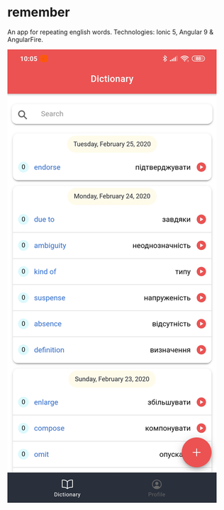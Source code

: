 # remember
An app for repeating english words. Technologies: Ionic 5, Angular 9 & AngularFire.

![screenshot](Screenshot.jpg)
